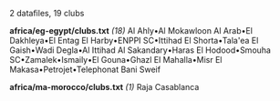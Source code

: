 2 datafiles, 19 clubs

**africa/eg-egypt/clubs.txt** _(18)_  Al Ahly•Al Mokawloon Al Arab•El Dakhleya•El Entag El Harby•ENPPI SC•Ittihad El Shorta•Tala'ea El Gaish•Wadi Degla•Al Ittihad Al Sakandary•Haras El Hodood•Smouha SC•Zamalek•Ismaily•El Gouna•Ghazl El Mahalla•Misr El Makasa•Petrojet•Telephonat Bani Sweif

**africa/ma-morocco/clubs.txt** _(1)_  Raja Casablanca

